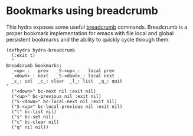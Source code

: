# Bookmarks using breadcrumb

This hydra exposes some useful [breadcrumb](https://github.com/pheaver/breadcrumb) commands. Breadcrumb is a proper bookmark implementation for emacs with file local and global persistent bookmarks and the ability to quickly cycle through them.

```elisp
(defhydra hydra-breadcrumb
  (:exit t)
  "
Breadcrumb bookmarks:
  _<up>_:   prev   _S-<up>_:   local prev
  _<down>_: next   _S-<down>_: local next
  _s_: set  _c_: clear  _l_: list  _q_: quit
"
  ("<down>" bc-next nil :exit nil)
  ("<up>" bc-previous nil :exit nil)
  ("S-<down>" bc-local-next nil :exit nil)
  ("S-<up>" bc-local-previous nil :exit nil)
  ("l" bc-list nil)
  ("s" bc-set nil)
  ("c" bc-clear nil)
  ("q" nil nil))
```
